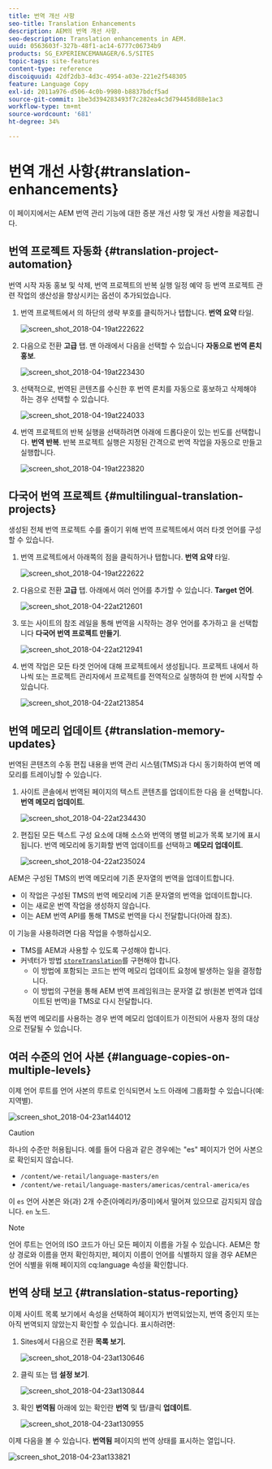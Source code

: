 ```yaml
---
title: 번역 개선 사항
seo-title: Translation Enhancements
description: AEM의 번역 개선 사항.
seo-description: Translation enhancements in AEM.
uuid: 0563603f-327b-48f1-ac14-6777c06734b9
products: SG_EXPERIENCEMANAGER/6.5/SITES
topic-tags: site-features
content-type: reference
discoiquuid: 42df2db3-4d3c-4954-a03e-221e2f548305
feature: Language Copy
exl-id: 2011a976-d506-4c0b-9980-b8837bdcf5ad
source-git-commit: 1be3d394283493f7c282ea4c3d794458d88e1ac3
workflow-type: tm+mt
source-wordcount: '681'
ht-degree: 34%

---
```


# 번역 개선 사항{#translation-enhancements}

이 페이지에서는 AEM 번역 관리 기능에 대한 증분 개선 사항 및 개선 사항을 제공합니다.

## 번역 프로젝트 자동화 {#translation-project-automation}

번역 시작 자동 홍보 및 삭제, 번역 프로젝트의 반복 실행 일정 예약 등 번역 프로젝트 관련 작업의 생산성을 향상시키는 옵션이 추가되었습니다.

1. 번역 프로젝트에서 의 하단의 생략 부호를 클릭하거나 탭합니다. **번역 요약** 타일.

   ![screen_shot_2018-04-19at222622](assets/screen_shot_2018-04-19at222622.jpg)

1. 다음으로 전환 **고급** 탭. 맨 아래에서 다음을 선택할 수 있습니다 **자동으로 번역 론치 홍보**.

   ![screen_shot_2018-04-19at223430](assets/screen_shot_2018-04-19at223430.jpg)

1. 선택적으로, 번역된 콘텐츠를 수신한 후 번역 론치를 자동으로 홍보하고 삭제해야 하는 경우 선택할 수 있습니다.

   ![screen_shot_2018-04-19at224033](assets/screen_shot_2018-04-19at224033.jpg)

1. 번역 프로젝트의 반복 실행을 선택하려면 아래에 드롭다운이 있는 빈도를 선택합니다. **번역 반복**. 반복 프로젝트 실행은 지정된 간격으로 번역 작업을 자동으로 만들고 실행합니다.

   ![screen_shot_2018-04-19at223820](assets/screen_shot_2018-04-19at223820.jpg)

## 다국어 번역 프로젝트 {#multilingual-translation-projects}

생성된 전체 번역 프로젝트 수를 줄이기 위해 번역 프로젝트에서 여러 타겟 언어를 구성할 수 있습니다.

1. 번역 프로젝트에서 아래쪽의 점을 클릭하거나 탭합니다. **번역 요약** 타일.

   ![screen_shot_2018-04-19at222622](assets/screen_shot_2018-04-19at222622.jpg)

1. 다음으로 전환 **고급** 탭. 아래에서 여러 언어를 추가할 수 있습니다. **Target 언어**.

   ![screen_shot_2018-04-22at212601](assets/screen_shot_2018-04-22at212601.jpg)

1. 또는 사이트의 참조 레일을 통해 번역을 시작하는 경우 언어를 추가하고 을 선택합니다 **다국어 번역 프로젝트 만들기**.

   ![screen_shot_2018-04-22at212941](assets/screen_shot_2018-04-22at212941.jpg)

1. 번역 작업은 모든 타겟 언어에 대해 프로젝트에서 생성됩니다. 프로젝트 내에서 하나씩 또는 프로젝트 관리자에서 프로젝트를 전역적으로 실행하여 한 번에 시작할 수 있습니다.

   ![screen_shot_2018-04-22at213854](assets/screen_shot_2018-04-22at213854.jpg)

## 번역 메모리 업데이트 {#translation-memory-updates}

번역된 콘텐츠의 수동 편집 내용을 번역 관리 시스템(TMS)과 다시 동기화하여 번역 메모리를 트레이닝할 수 있습니다.

1. 사이트 콘솔에서 번역된 페이지의 텍스트 콘텐츠를 업데이트한 다음 을 선택합니다. **번역 메모리 업데이트**.

   ![screen_shot_2018-04-22at234430](assets/screen_shot_2018-04-22at234430.jpg)

1. 편집된 모든 텍스트 구성 요소에 대해 소스와 번역의 병렬 비교가 목록 보기에 표시됩니다. 번역 메모리에 동기화할 번역 업데이트를 선택하고 **메모리 업데이트**.

   ![screen_shot_2018-04-22at235024](assets/screen_shot_2018-04-22at235024.jpg)

AEM은 구성된 TMS의 번역 메모리에 기존 문자열의 번역을 업데이트합니다.

* 이 작업은 구성된 TMS의 번역 메모리에 기존 문자열의 번역을 업데이트합니다.
* 이는 새로운 번역 작업을 생성하지 않습니다.
* 이는 AEM 번역 API를 통해 TMS로 번역을 다시 전달합니다(아래 참조).

이 기능을 사용하려면 다음 작업을 수행하십시오.

* TMS를 AEM과 사용할 수 있도록 구성해야 합니다.
* 커넥터가 방법 [`storeTranslation`](https://developer.adobe.com/experience-manager/reference-materials/cloud-service/javadoc/com/adobe/granite/translation/api/TranslationService.html)를 구현해야 합니다.
   * 이 방법에 포함되는 코드는 번역 메모리 업데이트 요청에 발생하는 일을 결정합니다.
   * 이 방법의 구현을 통해 AEM 번역 프레임워크는 문자열 값 쌍(원본 번역과 업데이트된 번역)을 TMS로 다시 전달합니다.

독점 번역 메모리를 사용하는 경우 번역 메모리 업데이트가 이전되어 사용자 정의 대상으로 전달될 수 있습니다.

## 여러 수준의 언어 사본 {#language-copies-on-multiple-levels}

이제 언어 루트를 언어 사본의 루트로 인식되면서 노드 아래에 그룹화할 수 있습니다(예: 지역별).

![screen_shot_2018-04-23at144012](assets/screen_shot_2018-04-23at144012.jpg)

>[!CAUTION]
>
>하나의 수준만 허용됩니다. 예를 들어 다음과 같은 경우에는 &quot;es&quot; 페이지가 언어 사본으로 확인되지 않습니다.
>
>* `/content/we-retail/language-masters/en`
>* `/content/we-retail/language-masters/americas/central-america/es`
>
>이 `es` 언어 사본은 와(과) 2개 수준(아메리카/중미)에서 떨어져 있으므로 감지되지 않습니다. `en` 노드.

>[!NOTE]
>
>언어 루트는 언어의 ISO 코드가 아닌 모든 페이지 이름을 가질 수 있습니다. AEM은 항상 경로와 이름을 먼저 확인하지만, 페이지 이름이 언어를 식별하지 않을 경우 AEM은 언어 식별을 위해 페이지의 cq:language 속성을 확인합니다.

## 번역 상태 보고 {#translation-status-reporting}

이제 사이트 목록 보기에서 속성을 선택하여 페이지가 번역되었는지, 번역 중인지 또는 아직 번역되지 않았는지 확인할 수 있습니다. 표시하려면:

1. Sites에서 다음으로 전환 **목록 보기.**

   ![screen_shot_2018-04-23at130646](assets/screen_shot_2018-04-23at130646.jpg)

1. 클릭 또는 탭 **설정 보기**.

   ![screen_shot_2018-04-23at130844](assets/screen_shot_2018-04-23at130844.jpg)

1. 확인 **번역됨** 아래에 있는 확인란 **번역** 및 탭/클릭 **업데이트**.

   ![screen_shot_2018-04-23at130955](assets/screen_shot_2018-04-23at130955.jpg)

이제 다음을 볼 수 있습니다. **번역됨** 페이지의 번역 상태를 표시하는 열입니다.

![screen_shot_2018-04-23at133821](assets/screen_shot_2018-04-23at133821.jpg)
